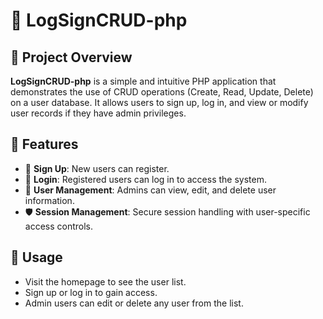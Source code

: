 # 📜 LogSignCRUD-php

## 🌟 Project Overview

**LogSignCRUD-php** is a simple and intuitive PHP application that demonstrates the use of CRUD operations (Create, Read, Update, Delete) on a user database. It allows users to sign up, log in, and view or modify user records if they have admin privileges.

## 🎯 Features

- 📝 **Sign Up**: New users can register.
- 🔐 **Login**: Registered users can log in to access the system.
- 👤 **User Management**: Admins can view, edit, and delete user information.
- 🛡️ **Session Management**: Secure session handling with user-specific access controls.

## 🚀 Usage

- Visit the homepage to see the user list.
- Sign up or log in to gain access.
- Admin users can edit or delete any user from the list.
